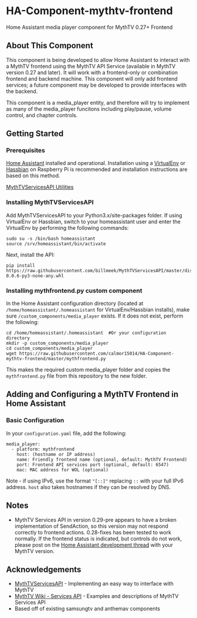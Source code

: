 # HA-Component-mythtv-frontend
Home Assistant media player component for MythTV 0.27+ Frontend

## About This Component
This component is being developed to allow Home Assistant to interact with a MythTV frontend using the MythTV API Service (available in MythTV version 0.27 and later).  It will work with a frontend-only or combination frontend and backend machine.  This component will only add frontend services; a future component may be developed to provide interfaces with the backend.

This component is a media_player entity, and therefore will try to implement as many of the media_player funcitons including play/pause, volume control, and chapter controls.

## Getting Started

### Prerequisites
[Home Assistant](https://home-assistant.io) installed and operational.  Installation using a [VirtualEnv](https://home-assistant.io/docs/installation/virtualenv/) or [Hassbian](https://home-assistant.io/docs/hassbian/installation/) on Raspberry Pi is recommended and installation instructions are based on this method.

[MythTVServicesAPI Utilities](https://github.com/billmeek/MythTVServicesAPI) 

### Installing MythTVServicesAPI

Add MythTVServicesAPI to your Python3.x/site-packages folder. If using VirtualEnv or Hassbian, switch to your homeassistant user and enter the VirtualEnv by performing the following commands:
```
sudo su -s /bin/bash homeassistant
source /srv/homeassistant/bin/activate
```
Next, install the API:
```
pip install https://raw.githubusercontent.com/billmeek/MythTVServicesAPI/master/dist/mythtv_services_api-0.0.6-py3-none-any.whl
```


### Installing mythfrontend.py custom component
In the Home Assistant configuration directory (located at ```/home/homeassistant/.homeassistant``` for VirtualEnv/Hassbian installs), make sure ```/custom_components/media_player``` exists.  If it does not exist, perform the following:
```
cd /home/homeassistant/.homeassistant  #Or your configuration directory
mkdir -p custom_components/media_player
cd custom_components/media_player
wget https://raw.githubusercontent.com/calmor15014/HA-Component-mythtv-frontend/master/mythfrontend.py
```
This makes the required custom media_player folder and copies the ```mythfrontend.py``` file from this repository to the new folder.  

## Adding and Configuring a MythTV Frontend in Home Assistant

### Basic Configuration
In your ```configuration.yaml``` file, add the following:
```
media_player:
  - platform: mythfrontend
    host: (hostname or IP address)
    name: Friendly frontend name (optional, default: MythTV Frontend)
    port: Frontend API services port (optional, default: 6547)
    mac: MAC address for WOL (optional)
```
Note - if using IPv6, use the format ```"[::]"``` replacing ```::``` with your full IPv6 address.  ```host``` also takes hostnames if they can be resolved by DNS.

## Notes

* MythTV Services API in version 0.29-pre appears to have a broken implementation of SendAction, so this version may not respond correctly to frontend actions.  0.28-fixes has been tested to work normally.  If the frontend status is indicated, but controls do not work, please post on the [Home Assistant development thread](https://community.home-assistant.io/t/adding-mythtv-frontend-component/16991) with your MythTV version.

## Acknowledgements

* [MythTVServicesAPI](http://github.com/billmeek/MythTVServicesAPI) - Implementing an easy way to interface with MythTV
* [MythTV Wiki - Services API](https://www.mythtv.org/wiki/Services_API) - Examples and descriptions of MythTV Services API
* Based off of existing samsungtv and anthemav components
